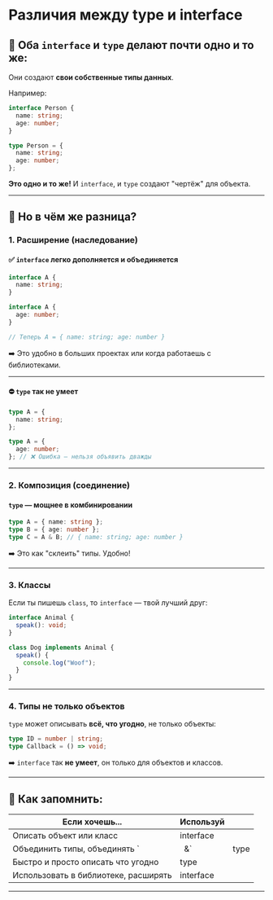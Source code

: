 
# Различия между type и interface

## 🔹 Оба `interface` и `type` делают почти одно и то же:

Они создают **свои собственные типы данных**.

Например:

```ts
interface Person {
  name: string;
  age: number;
}

type Person = {
  name: string;
  age: number;
};
```

**Это одно и то же!**
И `interface`, и `type` создают "чертёж" для объекта.

---

## 🔑 Но в чём же разница?

### 1. **Расширение (наследование)**

#### ✅ `interface` легко **дополняется и объединяется**

```ts
interface A {
  name: string;
}

interface A {
  age: number;
}

// Теперь A = { name: string; age: number }
```

➡️ Это удобно в больших проектах или когда работаешь с библиотеками.

---

#### ⛔️ `type` так **не умеет**

```ts
type A = {
  name: string;
};

type A = {
  age: number;
}; // ❌ Ошибка — нельзя объявить дважды
```

---

### 2. **Композиция (соединение)**

#### `type` — мощнее в комбинировании

```ts
type A = { name: string };
type B = { age: number };
type C = A & B; // { name: string; age: number }
```

➡️ Это как "склеить" типы. Удобно!

---

### 3. **Классы**

Если ты пишешь `class`, то `interface` — твой лучший друг:

```ts
interface Animal {
  speak(): void;
}

class Dog implements Animal {
  speak() {
    console.log("Woof");
  }
}
```

---

### 4. **Типы не только объектов**

`type` может описывать **всё, что угодно**, не только объекты:

```ts
type ID = number | string;
type Callback = () => void;
```

➡️ `interface` так **не умеет**, он только для объектов и классов.

---

## 🧠 Как запомнить:

| Если хочешь...                       | Используй |      |
| ------------------------------------ | --------- | ---- |
| Описать объект или класс             | interface |      |
| Объединить типы, объединять \`       | ` `&\`    | type |
| Быстро и просто описать что угодно   | type      |      |
| Использовать в библиотеке, расширять | interface |      |

---

